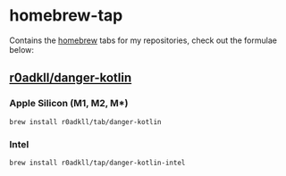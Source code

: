 # homebrew-tap

Contains the [homebrew]() tabs for my repositories, check out the formulae below:

## [r0adkll/danger-kotlin](https://github.com/r0adkll/danger-kotlin)

### Apple Silicon (M1, M2, M*)

```shell
brew install r0adkll/tab/danger-kotlin
```

### Intel

```shell
brew install r0adkll/tap/danger-kotlin-intel
```

